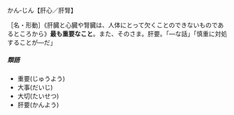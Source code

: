 かん‐じん【肝心／肝腎】

［名・形動］《肝臓と心臓や腎臓は、人体にとって欠くことのできないものであるところから》**最も重要なこと**。また、そのさま。肝要。「―な話」「慎重に対処することが―だ」

##### 類語
-   重要(じゅうよう)
-   大事(だいじ)
-   大切(たいせつ)
-   肝要(かんよう)